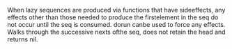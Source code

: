 When lazy sequences are produced via functions that have sideeffects, any effects other than those needed to produce the firstelement in the seq do not occur until the seq is consumed. dorun canbe used to force any effects. Walks through the successive nexts ofthe seq, does not retain the head and returns nil.